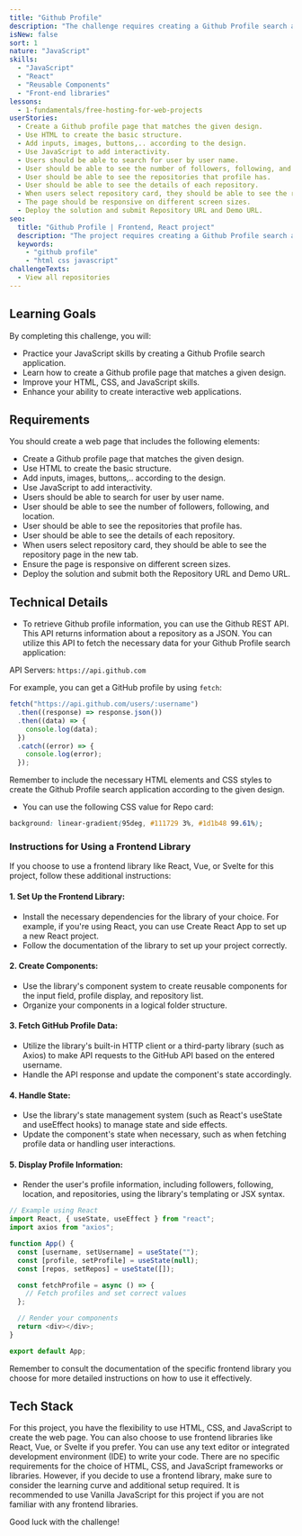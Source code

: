 ```yaml
---
title: "Github Profile"
description: "The challenge requires creating a Github Profile search application that utilizes multiple API endpoints. The Github Profile search app requires the use of multiple APIs, such as the Github REST API, which returns information about a repository as a JSON."
isNew: false
sort: 1
nature: "JavaScript"
skills:
  - "JavaScript"
  - "React"
  - "Reusable Components"
  - "Front-end libraries"
lessons:
  - 1-fundamentals/free-hosting-for-web-projects
userStories:
  - Create a Github profile page that matches the given design.
  - Use HTML to create the basic structure.
  - Add inputs, images, buttons,.. according to the design.
  - Use JavaScript to add interactivity.
  - Users should be able to search for user by user name.
  - User should be able to see the number of followers, following, and location.
  - User should be able to see the repositories that profile has.
  - User should be able to see the details of each repository.
  - When users select repository card, they should be able to see the repository page in the new tab.
  - The page should be responsive on different screen sizes.
  - Deploy the solution and submit Repository URL and Demo URL.
seo:
  title: "Github Profile | Frontend, React project"
  description: "The project requires creating a Github Profile search application that utilizes multiple API endpoints. The Github Profile search app requires the use of multiple APIs, such as the Github REST API, which returns information about a repository as a JSON. This project is great for working with Front-end libraries like React, Vue,..."
  keywords:
    - "github profile"
    - "html css javascript"
challengeTexts:
  - View all repositories
---
```


## Learning Goals

By completing this challenge, you will:

- Practice your JavaScript skills by creating a Github Profile search application.
- Learn how to create a Github profile page that matches a given design.
- Improve your HTML, CSS, and JavaScript skills.
- Enhance your ability to create interactive web applications.

## Requirements

You should create a web page that includes the following elements:

- Create a Github profile page that matches the given design.
- Use HTML to create the basic structure.
- Add inputs, images, buttons,.. according to the design.
- Use JavaScript to add interactivity.
- Users should be able to search for user by user name.
- User should be able to see the number of followers, following, and location.
- User should be able to see the repositories that profile has.
- User should be able to see the details of each repository.
- When users select repository card, they should be able to see the repository page in the new tab.
- Ensure the page is responsive on different screen sizes.
- Deploy the solution and submit both the Repository URL and Demo URL.

## Technical Details

- To retrieve Github profile information, you can use the Github REST API. This API returns information about a repository as a JSON. You can utilize this API to fetch the necessary data for your Github Profile search application:

API Servers: `https://api.github.com`

For example, you can get a GitHub profile by using `fetch`:

```js
fetch("https://api.github.com/users/:username")
  .then((response) => response.json())
  .then((data) => {
    console.log(data);
  })
  .catch((error) => {
    console.log(error);
  });
```

Remember to include the necessary HTML elements and CSS styles to create the Github Profile search application according to the given design.

- You can use the following CSS value for Repo card:

```css
background: linear-gradient(95deg, #111729 3%, #1d1b48 99.61%);
```

### Instructions for Using a Frontend Library

If you choose to use a frontend library like React, Vue, or Svelte for this project, follow these additional instructions:

#### 1. Set Up the Frontend Library:

- Install the necessary dependencies for the library of your choice. For example, if you're using React, you can use Create React App to set up a new React project.
- Follow the documentation of the library to set up your project correctly.

#### 2. Create Components:

- Use the library's component system to create reusable components for the input field, profile display, and repository list.
- Organize your components in a logical folder structure.

#### 3. Fetch GitHub Profile Data:

- Utilize the library's built-in HTTP client or a third-party library (such as Axios) to make API requests to the GitHub API based on the entered username.
- Handle the API response and update the component's state accordingly.

#### 4. Handle State:

- Use the library's state management system (such as React's useState and useEffect hooks) to manage state and side effects.
- Update the component's state when necessary, such as when fetching profile data or handling user interactions.

#### 5. Display Profile Information:

- Render the user's profile information, including followers, following, location, and repositories, using the library's templating or JSX syntax.

```js
// Example using React
import React, { useState, useEffect } from "react";
import axios from "axios";

function App() {
  const [username, setUsername] = useState("");
  const [profile, setProfile] = useState(null);
  const [repos, setRepos] = useState([]);

  const fetchProfile = async () => {
    // Fetch profiles and set correct values
  };

  // Render your components
  return <div></div>;
}

export default App;
```

Remember to consult the documentation of the specific frontend library you choose for more detailed instructions on how to use it effectively.

## Tech Stack

For this project, you have the flexibility to use HTML, CSS, and JavaScript to create the web page. You can also choose to use frontend libraries like React, Vue, or Svelte if you prefer. You can use any text editor or integrated development environment (IDE) to write your code. There are no specific requirements for the choice of HTML, CSS, and JavaScript frameworks or libraries. However, if you decide to use a frontend library, make sure to consider the learning curve and additional setup required. It is recommended to use Vanilla JavaScript for this project if you are not familiar with any frontend libraries.

Good luck with the challenge!
